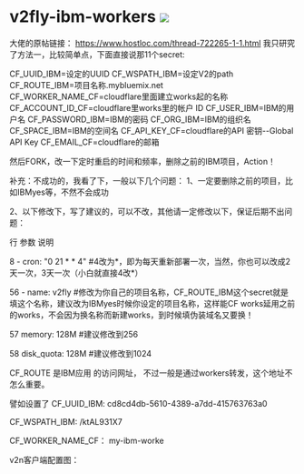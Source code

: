 # v2fly-ibm-workers [![](https://github.com/tlmoe/v2fly-ibm-workers/workflows/Deploy%20to%20IBM%20Cloud/badge.svg)](https://github.com/tlmoe/v2fly-ibm-workers/actions)


大佬的原帖链接：
https://www.hostloc.com/thread-722265-1-1.html
我只研究了方法一，比较简单点，下面直接说那11个secret:

CF_UUID_IBM=设定的UUID
CF_WSPATH_IBM=设定V2的path
CF_ROUTE_IBM=项目名称.mybluemix.net
CF_WORKER_NAME_CF=cloudflare里面建立works起的名称
CF_ACCOUNT_ID_CF=cloudflare里works里的帐户 ID
CF_USER_IBM=IBM的用户名
CF_PASSWORD_IBM=IBM的密码
CF_ORG_IBM=IBM的组织名
CF_SPACE_IBM=IBM的空间名
CF_API_KEY_CF=cloudflare的API 密钥--Global API Key
CF_EMAIL_CF=cloudflare的邮箱

然后FORK，改一下定时重启的时间和频率，删除之前的IBM项目，Action！

补充：不成功的，我看了下，一般以下几个问题：
1、一定要删除之前的项目，比如IBMyes等，不然不会成功

2、以下修改下，写了建议的，可以不改，其他请一定修改以下，保证后期不出问题：

行                      参数                             说明

8                  - cron: "0 21 * * 4"             #4改为*，即为每天重新部署一次，当然，你也可以改成2天一次，3天一次（小白就直接4改*）

56                - name: v2fly                      #修改为你自己的项目名称，CF_ROUTE_IBM这个secret就是填这个名称，建议改为IBMyes时候你设定的项目名称，这样能CF works延用之前的works，不会因为换名称而新建works，到时候填伪装域名又要换！

57                  memory: 128M                 #建议修改到256

58                  disk_quota: 128M              #建议修改到1024

CF_ROUTE 是IBM应用 的访问网址，
不过一般是通过workers转发，这个地址不怎么重要。

譬如设置了
CF_UUID_IBM:       cd8cd4db-5610-4389-a7dd-415763763a0

CF_WSPATH_IBM:  /ktAL931X7

CF_WORKER_NAME_CF： my-ibm-worke

v2n客户端配置图：

